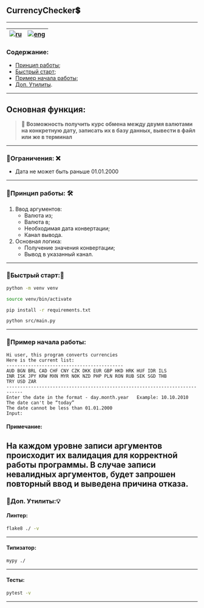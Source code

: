 CurrencyChecker💲
---
---

| [![ru](https://img.shields.io/badge/lng-ru-green.svg)](https://github.com/XaL9vA/CurrencyChecker/tree/main/docs/readme_ru.md) | [![eng](https://img.shields.io/badge/lng-eng-red.svg)](https://github.com/XaL9vA/CurrencyChecker/tree/main/docs/README.md) |  
|-------------------------------------------------------------------------------------------------------------------------------|----------------------------------------------------------------------------------------------------------------------------|   

### Содержание:

- [Принцип работы](#title1);
- [Быстрый старт](#title2);
- [Пример начала работы](#title3);
- [Доп. Утилиты](#title4).

---

## Основная функция:

> 🔶 **Возможность получить курс обмена между двумя валютами на конкретную дату, записать их в базу данных, вывести в
файл или же в терминал**

---

### 🔹Ограничения: ❌

- Дата не может быть раньше 01.01.2000

---

### 🔹<a id="title1">Принцип работы</a>: 🛠

1. Ввод аргументов:
    - Валюта из;
    - Валюта в;
    - Необходимая дата конвертации;
    - Канал вывода.
2. Основная логика:
    - Получение значения конвертации;
    - Вывод в указанный канал.

---

### 🔹<a id="title2">Быстрый старт</a>:🧩

```bash
python -m venv venv

source venv/bin/activate

pip install -r requirements.txt

python src/main.py
```

---

### 🔹<a id="title3">Пример начала работы</a>:

```
Hi user, this program converts currencies
Here is the current list:
-------------------------------------------
AUD BGN BRL CAD CHF CNY CZK DKK EUR GBP HKD HRK HUF IDR ILS
INR ISK JPY KRW MXN MYR NOK NZD PHP PLN RON RUB SEK SGD THB
TRY USD ZAR
----------------------------------------------------------------------------
Enter the date in the format - day.month.year   Example: 10.10.2010
The date can't be “today”
The date cannot be less than 01.01.2000
Input:
```

#### Примечание:

На каждом уровне записи аргументов происходит их валидация для корректной работы программы. В случае записи
невалидных аргументов, будет запрошен повторный ввод и выведена причина отказа.
---

### 🔹<a id="title4">Доп. Утилиты</a>:💡

#### Линтер:

```bash
flake8 ./ -v
```

---

#### Типизатор:

```bash
mypy ./
```

---

#### Тесты:

```bash
pytest -v
```

---
